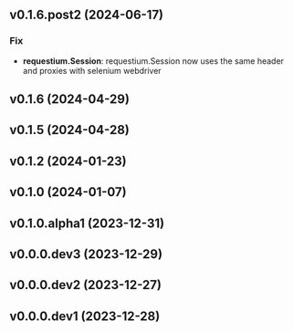 ## v0.1.6.post2 (2024-06-17)

### Fix

- **requestium.Session**: requestium.Session now uses the same header and proxies with selenium webdriver

## v0.1.6 (2024-04-29)

## v0.1.5 (2024-04-28)

## v0.1.2 (2024-01-23)

## v0.1.0 (2024-01-07)

## v0.1.0.alpha1 (2023-12-31)

## v0.0.0.dev3 (2023-12-29)

## v0.0.0.dev2 (2023-12-27)

## v0.0.0.dev1 (2023-12-28)
